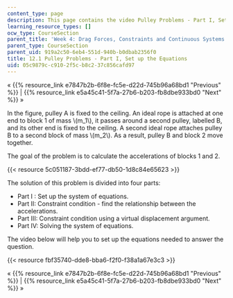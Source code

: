 ```yaml
---
content_type: page
description: This page contains the video Pulley Problems - Part I, Set up the Equations.
learning_resource_types: []
ocw_type: CourseSection
parent_title: 'Week 4: Drag Forces, Constraints and Continuous Systems'
parent_type: CourseSection
parent_uid: 919a2c50-6eb4-551d-940b-b0dbab2356f0
title: 12.1 Pulley Problems - Part I, Set up the Equations
uid: 05c9879c-c910-2f5c-b8c2-37c856cafd97
---
```


« {{% resource_link e7847b2b-6f8e-fc5e-d22d-745b96a68bd1 "Previous" %}} | {{% resource_link e5a45c41-5f7a-27b6-b203-fb8dbe933bd0 "Next" %}} »

In the figure, pulley A is fixed to the ceiling. An ideal rope is attached at one end to block 1 of mass \\(m\_1\\), it passes around a second pulley, labelled B, and its other end is fixed to the ceiling. A second ideal rope attaches pulley B to a second block of mass \\(m\_2\\). As a result, pulley B and block 2 move together.

The goal of the problem is to calculate the accelerations of blocks 1 and 2.

{{< resource 5c051187-3bdd-ef77-db50-1d8c84e65623 >}}

The solution of this problem is divided into four parts:

*   Part I : Set up the system of equations.
*   Part II: Constraint condition - find the relationship between the accelerations.
*   Part III: Constraint condition using a virtual displacement argument.
*   Part IV: Solving the system of equations.

The video below will help you to set up the equations needed to answer the question.

{{< resource fbf35740-dde8-bba6-f2f0-f38a1a67e3c3 >}}

« {{% resource_link e7847b2b-6f8e-fc5e-d22d-745b96a68bd1 "Previous" %}} | {{% resource_link e5a45c41-5f7a-27b6-b203-fb8dbe933bd0 "Next" %}} »